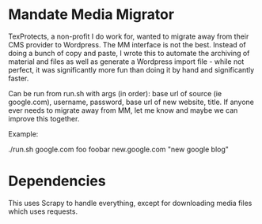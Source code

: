 # Mandate Media Migrator

TexProtects, a non-profit I do work for, wanted to migrate away from their CMS provider to Wordpress. The MM interface is not the best. Instead of doing a bunch of copy and paste, I wrote this to automate the archiving of material and files as well as generate a Wordpress import file - while not perfect, it was significantly more fun than doing it by hand and significantly faster. 

Can be run from run.sh with args (in order): base url of source (ie google.com), username, password, base url of new website, title. If anyone ever needs to migrate away from MM, let me know and maybe we can improve this together. 

Example:

./run.sh google.com foo foobar new.google.com "new google blog"

# Dependencies

This uses Scrapy to handle everything, except for downloading media files which uses requests. 